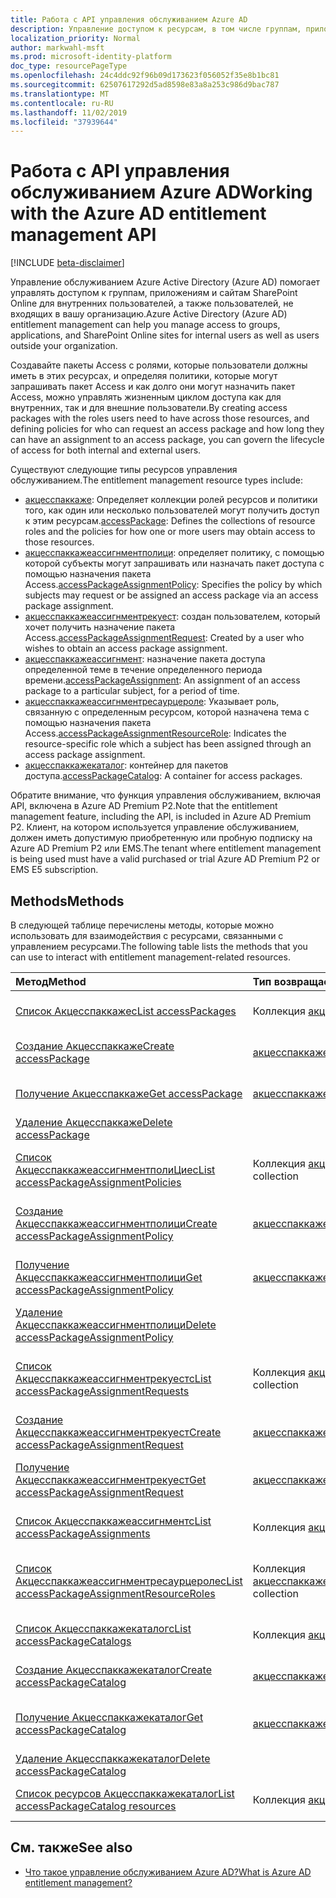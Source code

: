 ```yaml
---
title: Работа с API управления обслуживанием Azure AD
description: Управление доступом к ресурсам, в том числе группам, приложениям и сайтам с помощью управления правами Azure AD
localization_priority: Normal
author: markwahl-msft
ms.prod: microsoft-identity-platform
doc_type: resourcePageType
ms.openlocfilehash: 24c4ddc92f96b09d173623f056052f35e8b1bc81
ms.sourcegitcommit: 62507617292d5ad8598e83a8a253c986d9bac787
ms.translationtype: MT
ms.contentlocale: ru-RU
ms.lasthandoff: 11/02/2019
ms.locfileid: "37939644"
---
```

# <a name="working-with-the-azure-ad-entitlement-management-api"></a><span data-ttu-id="8bc16-103">Работа с API управления обслуживанием Azure AD</span><span class="sxs-lookup"><span data-stu-id="8bc16-103">Working with the Azure AD entitlement management API</span></span>

[!INCLUDE [beta-disclaimer](../../includes/beta-disclaimer.md)]

<span data-ttu-id="8bc16-104">Управление обслуживанием Azure Active Directory (Azure AD) помогает управлять доступом к группам, приложениям и сайтам SharePoint Online для внутренних пользователей, а также пользователей, не входящих в вашу организацию.</span><span class="sxs-lookup"><span data-stu-id="8bc16-104">Azure Active Directory (Azure AD) entitlement management can help you manage access to groups, applications, and SharePoint Online sites for internal users as well as users outside your organization.</span></span>

<span data-ttu-id="8bc16-105">Создавайте пакеты Access с ролями, которые пользователи должны иметь в этих ресурсах, и определяя политики, которые могут запрашивать пакет Access и как долго они могут назначить пакет Access, можно управлять жизненным циклом доступа как для внутренних, так и для внешние пользователи.</span><span class="sxs-lookup"><span data-stu-id="8bc16-105">By creating access packages with the roles users need to have across those resources, and defining policies for who can request an access package and how long they can have an assignment to an access package, you can govern the lifecycle of access for both internal and external users.</span></span>

<span data-ttu-id="8bc16-106">Существуют следующие типы ресурсов управления обслуживанием.</span><span class="sxs-lookup"><span data-stu-id="8bc16-106">The entitlement management resource types include:</span></span>

- <span data-ttu-id="8bc16-107">[акцесспаккаже](accesspackage.md): Определяет коллекции ролей ресурсов и политики того, как один или несколько пользователей могут получить доступ к этим ресурсам.</span><span class="sxs-lookup"><span data-stu-id="8bc16-107">[accessPackage](accesspackage.md): Defines the collections of resource roles and the policies for how one or more users may obtain access to those resources.</span></span>
- <span data-ttu-id="8bc16-108">[акцесспаккажеассигнментполици](accesspackageassignmentpolicy.md): определяет политику, с помощью которой субъекты могут запрашивать или назначать пакет доступа с помощью назначения пакета Access.</span><span class="sxs-lookup"><span data-stu-id="8bc16-108">[accessPackageAssignmentPolicy](accesspackageassignmentpolicy.md): Specifies the policy by which subjects may request or be assigned an access package via an access package assignment.</span></span>
- <span data-ttu-id="8bc16-109">[акцесспаккажеассигнментрекуест](accesspackageassignmentrequest.md): создан пользователем, который хочет получить назначение пакета Access.</span><span class="sxs-lookup"><span data-stu-id="8bc16-109">[accessPackageAssignmentRequest](accesspackageassignmentrequest.md): Created by a user who wishes to obtain an access package assignment.</span></span>
- <span data-ttu-id="8bc16-110">[акцесспаккажеассигнмент](accesspackageassignment.md): назначение пакета доступа определенной теме в течение определенного периода времени.</span><span class="sxs-lookup"><span data-stu-id="8bc16-110">[accessPackageAssignment](accesspackageassignment.md): An assignment of an access package to a particular subject, for a period of time.</span></span>
- <span data-ttu-id="8bc16-111">[акцесспаккажеассигнментресаурцероле](accesspackageassignmentresourcerole.md): Указывает роль, связанную с определенным ресурсом, которой назначена тема с помощью назначения пакета Access.</span><span class="sxs-lookup"><span data-stu-id="8bc16-111">[accessPackageAssignmentResourceRole](accesspackageassignmentresourcerole.md): Indicates the resource-specific role which a subject has been assigned through an access package assignment.</span></span>
- <span data-ttu-id="8bc16-112">[акцесспаккажекаталог](accesspackagecatalog.md): контейнер для пакетов доступа.</span><span class="sxs-lookup"><span data-stu-id="8bc16-112">[accessPackageCatalog](accesspackagecatalog.md): A container for access packages.</span></span>

<span data-ttu-id="8bc16-113">Обратите внимание, что функция управления обслуживанием, включая API, включена в Azure AD Premium P2.</span><span class="sxs-lookup"><span data-stu-id="8bc16-113">Note that the entitlement management feature, including the API, is included in Azure AD Premium P2.</span></span> <span data-ttu-id="8bc16-114">Клиент, на котором используется управление обслуживанием, должен иметь допустимую приобретенную или пробную подписку на Azure AD Premium P2 или EMS.</span><span class="sxs-lookup"><span data-stu-id="8bc16-114">The tenant where entitlement management is being used must have a valid purchased or trial Azure AD Premium P2 or EMS E5 subscription.</span></span>

## <a name="methods"></a><span data-ttu-id="8bc16-115">Methods</span><span class="sxs-lookup"><span data-stu-id="8bc16-115">Methods</span></span>

<span data-ttu-id="8bc16-116">В следующей таблице перечислены методы, которые можно использовать для взаимодействия с ресурсами, связанными с управлением ресурсами.</span><span class="sxs-lookup"><span data-stu-id="8bc16-116">The following table lists the methods that you can use to interact with entitlement management-related resources.</span></span>

| <span data-ttu-id="8bc16-117">Метод</span><span class="sxs-lookup"><span data-stu-id="8bc16-117">Method</span></span>           | <span data-ttu-id="8bc16-118">Тип возвращаемых данных</span><span class="sxs-lookup"><span data-stu-id="8bc16-118">Return type</span></span>    |<span data-ttu-id="8bc16-119">Описание</span><span class="sxs-lookup"><span data-stu-id="8bc16-119">Description</span></span>|
|:---------------|:--------|:----------|
| [<span data-ttu-id="8bc16-120">Список Акцесспаккажес</span><span class="sxs-lookup"><span data-stu-id="8bc16-120">List accessPackages</span></span>](../api/accesspackage-list.md) | <span data-ttu-id="8bc16-121">Коллекция [акцесспаккаже](accesspackage.md)</span><span class="sxs-lookup"><span data-stu-id="8bc16-121">[accessPackage](accesspackage.md) collection</span></span> | <span data-ttu-id="8bc16-122">Получение списка объектов акцесспаккаже.</span><span class="sxs-lookup"><span data-stu-id="8bc16-122">Retrieve a list of accesspackage objects.</span></span> |
| [<span data-ttu-id="8bc16-123">Создание Акцесспаккаже</span><span class="sxs-lookup"><span data-stu-id="8bc16-123">Create accessPackage</span></span>](../api/accesspackage-post.md) | [<span data-ttu-id="8bc16-124">акцесспаккаже</span><span class="sxs-lookup"><span data-stu-id="8bc16-124">accessPackage</span></span>](accesspackage.md) | <span data-ttu-id="8bc16-125">Создание нового объекта Акцесспаккаже.</span><span class="sxs-lookup"><span data-stu-id="8bc16-125">Create a new accessPackage object.</span></span> |
| [<span data-ttu-id="8bc16-126">Получение Акцесспаккаже</span><span class="sxs-lookup"><span data-stu-id="8bc16-126">Get accessPackage</span></span>](../api/accesspackage-get.md) | [<span data-ttu-id="8bc16-127">акцесспаккаже</span><span class="sxs-lookup"><span data-stu-id="8bc16-127">accessPackage</span></span>](accesspackage.md) | <span data-ttu-id="8bc16-128">Чтение свойств и связей объекта Акцесспаккаже.</span><span class="sxs-lookup"><span data-stu-id="8bc16-128">Read properties and relationships of an accessPackage object.</span></span> |
| [<span data-ttu-id="8bc16-129">Удаление Акцесспаккаже</span><span class="sxs-lookup"><span data-stu-id="8bc16-129">Delete accessPackage</span></span>](../api/accesspackage-delete.md) | | <span data-ttu-id="8bc16-130">Удаление **акцесспаккаже**.</span><span class="sxs-lookup"><span data-stu-id="8bc16-130">Delete **accessPackage**.</span></span> |
| [<span data-ttu-id="8bc16-131">Список АкцесспаккажеассигнментполиЦиес</span><span class="sxs-lookup"><span data-stu-id="8bc16-131">List accessPackageAssignmentPolicies</span></span>](../api/accesspackageassignmentpolicy-list.md) | <span data-ttu-id="8bc16-132">Коллекция [акцесспаккажеассигнментполици](accesspackageassignmentpolicy.md)</span><span class="sxs-lookup"><span data-stu-id="8bc16-132">[accessPackageAssignmentPolicy](accesspackageassignmentpolicy.md) collection</span></span> | <span data-ttu-id="8bc16-133">Получение списка объектов **акцесспаккажеассигнментполици** .</span><span class="sxs-lookup"><span data-stu-id="8bc16-133">Retrieve a list of **accessPackageAssignmentPolicy** objects.</span></span> |
| [<span data-ttu-id="8bc16-134">Создание Акцесспаккажеассигнментполици</span><span class="sxs-lookup"><span data-stu-id="8bc16-134">Create accessPackageAssignmentPolicy</span></span>](../api/accesspackageassignmentpolicy-post.md) | [<span data-ttu-id="8bc16-135">акцесспаккажеассигнментполици</span><span class="sxs-lookup"><span data-stu-id="8bc16-135">accessPackageAssignmentPolicy</span></span>](accesspackageassignmentpolicy.md)| <span data-ttu-id="8bc16-136">Создание нового объекта **акцесспаккажеассигнментполици** .</span><span class="sxs-lookup"><span data-stu-id="8bc16-136">Create a new **accessPackageAssignmentPolicy** object.</span></span> |
| [<span data-ttu-id="8bc16-137">Получение Акцесспаккажеассигнментполици</span><span class="sxs-lookup"><span data-stu-id="8bc16-137">Get accessPackageAssignmentPolicy</span></span>](../api/accesspackageassignmentpolicy-get.md) | [<span data-ttu-id="8bc16-138">акцесспаккажеассигнментполици</span><span class="sxs-lookup"><span data-stu-id="8bc16-138">accessPackageAssignmentPolicy</span></span>](accesspackageassignmentpolicy.md) | <span data-ttu-id="8bc16-139">Чтение свойств и связей объекта **акцесспаккажеассигнментполици** .</span><span class="sxs-lookup"><span data-stu-id="8bc16-139">Read properties and relationships of an **accessPackageAssignmentPolicy** object.</span></span> |
| [<span data-ttu-id="8bc16-140">Удаление Акцесспаккажеассигнментполици</span><span class="sxs-lookup"><span data-stu-id="8bc16-140">Delete accessPackageAssignmentPolicy</span></span>](../api/accesspackageassignmentpolicy-delete.md) | | <span data-ttu-id="8bc16-141">Удаление **акцесспаккажеассигнментполици**.</span><span class="sxs-lookup"><span data-stu-id="8bc16-141">Delete an **accessPackageAssignmentPolicy**.</span></span> |
| [<span data-ttu-id="8bc16-142">Список Акцесспаккажеассигнментрекуестс</span><span class="sxs-lookup"><span data-stu-id="8bc16-142">List accessPackageAssignmentRequests</span></span>](../api/accesspackageassignmentrequest-list.md) | <span data-ttu-id="8bc16-143">Коллекция [акцесспаккажеассигнментрекуест](accesspackageassignmentrequest.md)</span><span class="sxs-lookup"><span data-stu-id="8bc16-143">[accessPackageAssignmentRequest](accesspackageassignmentrequest.md) collection</span></span> | <span data-ttu-id="8bc16-144">Получение списка объектов **акцесспаккажеассигнментрекуест** .</span><span class="sxs-lookup"><span data-stu-id="8bc16-144">Retrieve a list of **accessPackageAssignmentRequest** objects.</span></span> |
| [<span data-ttu-id="8bc16-145">Создание Акцесспаккажеассигнментрекуест</span><span class="sxs-lookup"><span data-stu-id="8bc16-145">Create accessPackageAssignmentRequest</span></span>](../api/accesspackageassignmentrequest-post.md) | [<span data-ttu-id="8bc16-146">акцесспаккажеассигнментрекуест</span><span class="sxs-lookup"><span data-stu-id="8bc16-146">accessPackageAssignmentRequest</span></span>](accesspackageassignmentrequest.md) | <span data-ttu-id="8bc16-147">Создание нового **акцесспаккажеассигнментрекуест**.</span><span class="sxs-lookup"><span data-stu-id="8bc16-147">Create a new **accessPackageAssignmentRequest**.</span></span> |
| [<span data-ttu-id="8bc16-148">Получение Акцесспаккажеассигнментрекуест</span><span class="sxs-lookup"><span data-stu-id="8bc16-148">Get accessPackageAssignmentRequest</span></span>](../api/accesspackageassignmentrequest-get.md) | [<span data-ttu-id="8bc16-149">акцесспаккажеассигнментрекуест</span><span class="sxs-lookup"><span data-stu-id="8bc16-149">accessPackageAssignmentRequest</span></span>](accesspackageassignmentrequest.md) | <span data-ttu-id="8bc16-150">Чтение свойств и связей объекта **акцесспаккажеассигнментрекуест** .</span><span class="sxs-lookup"><span data-stu-id="8bc16-150">Read properties and relationships of an **accessPackageAssignmentRequest** object.</span></span> |
| [<span data-ttu-id="8bc16-151">Список Акцесспаккажеассигнментс</span><span class="sxs-lookup"><span data-stu-id="8bc16-151">List accessPackageAssignments</span></span>](../api/accesspackageassignment-list.md) | <span data-ttu-id="8bc16-152">Коллекция [акцесспаккажеассигнмент](accesspackageassignment.md)</span><span class="sxs-lookup"><span data-stu-id="8bc16-152">[accessPackageAssignment](accesspackageassignment.md) collection</span></span> | <span data-ttu-id="8bc16-153">Получение списка объектов **акцесспаккажеассигнмент** .</span><span class="sxs-lookup"><span data-stu-id="8bc16-153">Retrieve a list of **accessPackageAssignment** objects.</span></span> |
| [<span data-ttu-id="8bc16-154">Список Акцесспаккажеассигнментресаурцеролес</span><span class="sxs-lookup"><span data-stu-id="8bc16-154">List accessPackageAssignmentResourceRoles</span></span>](../api/accesspackageassignmentresourcerole-list.md) | <span data-ttu-id="8bc16-155">Коллекция [акцесспаккажеассигнментресаурцероле](accesspackageassignmentresourcerole.md)</span><span class="sxs-lookup"><span data-stu-id="8bc16-155">[accessPackageAssignmentResourceRole](accesspackageassignmentresourcerole.md) collection</span></span> | <span data-ttu-id="8bc16-156">Получение списка объектов **акцесспаккажеассигнментресаурцероле** .</span><span class="sxs-lookup"><span data-stu-id="8bc16-156">Retrieve a list of **accessPackageAssignmentResourceRole** objects.</span></span> |
| [<span data-ttu-id="8bc16-157">Список Акцесспаккажекаталогс</span><span class="sxs-lookup"><span data-stu-id="8bc16-157">List accessPackageCatalogs</span></span>](../api/accesspackagecatalog-list.md) | <span data-ttu-id="8bc16-158">Коллекция [акцесспаккажекаталог](accesspackagecatalog.md)</span><span class="sxs-lookup"><span data-stu-id="8bc16-158">[accessPackageCatalog](accesspackagecatalog.md) collection</span></span> | <span data-ttu-id="8bc16-159">Получение списка объектов **акцесспаккажекаталогс** .</span><span class="sxs-lookup"><span data-stu-id="8bc16-159">Retrieve a list of **accessPackageCatalogs** objects.</span></span> |
| [<span data-ttu-id="8bc16-160">Создание Акцесспаккажекаталог</span><span class="sxs-lookup"><span data-stu-id="8bc16-160">Create accessPackageCatalog</span></span>](../api/accesspackagecatalog-post.md) | [<span data-ttu-id="8bc16-161">акцесспаккажекаталог</span><span class="sxs-lookup"><span data-stu-id="8bc16-161">accessPackageCatalog</span></span>](accesspackagecatalog.md) | <span data-ttu-id="8bc16-162">Создание нового объекта **акцесспаккажекаталог** .</span><span class="sxs-lookup"><span data-stu-id="8bc16-162">Create a new **accessPackageCatalog** object.</span></span> |
| [<span data-ttu-id="8bc16-163">Получение Акцесспаккажекаталог</span><span class="sxs-lookup"><span data-stu-id="8bc16-163">Get accessPackageCatalog</span></span>](../api/accesspackagecatalog-get.md) | [<span data-ttu-id="8bc16-164">акцесспаккажекаталог</span><span class="sxs-lookup"><span data-stu-id="8bc16-164">accessPackageCatalog</span></span>](accesspackagecatalog.md) | <span data-ttu-id="8bc16-165">Чтение свойств и связей объекта **акцесспаккажекаталог** .</span><span class="sxs-lookup"><span data-stu-id="8bc16-165">Read properties and relationships of an **accessPackageCatalog** object.</span></span> |
| [<span data-ttu-id="8bc16-166">Удаление Акцесспаккажекаталог</span><span class="sxs-lookup"><span data-stu-id="8bc16-166">Delete accessPackageCatalog</span></span>](../api/accesspackagecatalog-delete.md) | | <span data-ttu-id="8bc16-167">Удаление **акцесспаккажекаталог**.</span><span class="sxs-lookup"><span data-stu-id="8bc16-167">Delete an **accessPackageCatalog**.</span></span> |
| [<span data-ttu-id="8bc16-168">Список ресурсов Акцесспаккажекаталог</span><span class="sxs-lookup"><span data-stu-id="8bc16-168">List accessPackageCatalog resources</span></span>](../api/accesspackagecatalog-list-accesspackageresources.md) | <span data-ttu-id="8bc16-169">Коллекция [акцесспаккажересаурце](accesspackageresource.md)</span><span class="sxs-lookup"><span data-stu-id="8bc16-169">[accessPackageResource](accesspackageresource.md) collection</span></span> | <span data-ttu-id="8bc16-170">Получение списка объектов **акцесспаккажересаурце** .</span><span class="sxs-lookup"><span data-stu-id="8bc16-170">Retrieve a list of **accessPackageResource** objects.</span></span> |

## <a name="see-also"></a><span data-ttu-id="8bc16-171">См. также</span><span class="sxs-lookup"><span data-stu-id="8bc16-171">See also</span></span>

 - [<span data-ttu-id="8bc16-172">Что такое управление обслуживанием Azure AD?</span><span class="sxs-lookup"><span data-stu-id="8bc16-172">What is Azure AD entitlement management?</span></span>](https://docs.microsoft.com/azure/active-directory/governance/entitlement-management-overview)



<!-- uuid: 16cd6b66-4b1a-43a1-adaf-3a886856ed98
2019-02-04 14:57:30 UTC -->
<!-- {
  "type": "#page.annotation",
  "description": "Service root",
  "keywords": "",
  "section": "documentation",
  "tocPath": ""
}-->
